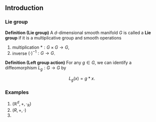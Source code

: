 ## Introduction

### Lie group

**Definition (Lie group)** A $d$-dimensional smooth manifold $G$ is called a **Lie group** if it is a multiplicative group and smooth operations 
1. multiplication $*: G\times G \to G$,
2. inverse $(\cdot)^{-1}: G\to G$.

**Definition (Left group action)** For any $g\in G$, we can identify a diffeomorphism $L_g: G\to G$ by 

$$L_g(x) = g * x.$$

### Examples
1. $(\mathbb{R}^d, +, \cdot_{\mathbb{R}})$ 
2. $(R, +, \cdot)$
3. 
